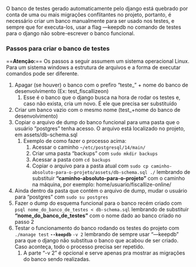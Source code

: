 O banco de testes gerado automaticamente pelo django está quebrado por conta de uma ou mais migrações conflitantes no projeto, portanto, é necessário criar um banco manualmente para ser usado nos testes, e sempre que for executa-los, usar a flag —keepdb no comando de testes para o django não sobre-escrever o banco funcional.

### Passos para criar o banco de testes

==**Atenção:**== Os passos a seguir assumem um sistema operacional Linux. Para um sistema windows a estrutura de arquivos e a forma de executar comandos pode ser diferente.

1. Apagar (se houver) o banco com o prefiro “teste_” + nome do banco de desenvolvimento (Ex: test_fiscallizeon)
    1. Esse é o banco que o django busca na hora de rodar os testes e, caso não exista, cria um novo. É ele que precisa ser substituído
2. Criar um banco vazio com o mesmo nome (test_+nome do banco de desenvolvimento)
3. Copiar o arquivo de dump do banco funcional para uma pasta que o usuário “postgres” tenha acesso. O arquivo está localizado no projeto, em assets/db-schema.sql
    1. Exemplo de como fazer o processo acima:
        1. Acessar o caminho `~/etc/postgresql/14/main/`
        2. Criar uma pasta “backups” com `sudo mkdir backups`
        3. Acessar a pasta com `cd backups`
        4. Copiar o arquivo para a pasta atual com `sudo cp caminho-absoluto-para-o-projeto/assets/db-schema.sql ./` lembrando de substituir **“caminho-absoluto-para-o-projeto”** com o caminho na máquina, por exemplo: home/usuario/fiscallize-online/
4. Ainda dentro da pasta que contém o arquivo de dump, mudar o usuário para “postgres” com `sudo su postgres`
5. Fazer o dump do esquema funcional para o banco recém criado com `psql nome_do_banco_de_testes < db-schema.sql` lembrando de substituir **“nome_do_banco_de_testes”** com o nome dado ao banco criado no passo 2
6. Testar o funcionamento do banco rodando os testes do projeto com `./manage test` **`--keepdb`** `-v 2` lembrando de sempre usar “—keepdb” para que o django não substitua o banco que acabou de ser criado. Caso aconteça, todo o processo precisa ser repetido.
    1. A parte “-v 2” é opcional e serve apenas pra mostrar as migrações do banco sendo realizadas.
